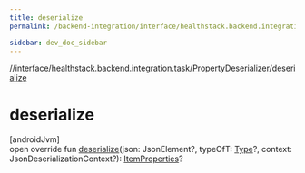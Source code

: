 ```yaml
---
title: deserialize
permalink: /backend-integration/interface/healthstack.backend.integration.task/-property-deserializer/deserialize.html

sidebar: dev_doc_sidebar
---
```

//[interface](../../../index.html)/[healthstack.backend.integration.task](../index.html)/[PropertyDeserializer](index.html)/[deserialize](deserialize.html)



# deserialize



[androidJvm]\
open override fun [deserialize](deserialize.html)(json: JsonElement?, typeOfT: [Type](https://developer.android.com/reference/kotlin/java/lang/reflect/Type.html)?, context: JsonDeserializationContext?): [ItemProperties](../-item-properties/index.html)?




